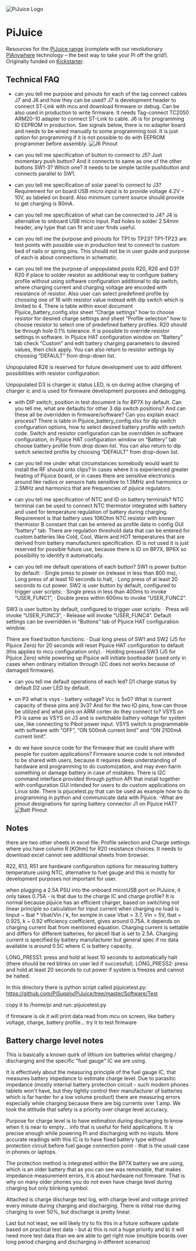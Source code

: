 ![PiJuice Logo](https://user-images.githubusercontent.com/16068311/30545031-58b8fec6-9c80-11e7-8b3a-5e1f3aefd86c.png?raw=true "PiJuice Logo")
# PiJuice
Resources for the [PiJuice range](https://www.pi-supply.com/?s=pijuice&post_type=product&tags=1&limit=5&ixwps=1) (complete with our revolutionary [PiAnywhere](https://www.pi-supply.com/product-tag/pianywhere/) technology – the best way to take your Pi off the grid!). Originally funded on [Kickstarter](https://www.kickstarter.com/projects/pijuice/pijuice-a-portable-project-platform-for-every-rasp/).

## Technical FAQ
 - can you tell me purpose and pinouts for each of the tag connect cables J7 and J6 and how they can be used?
J7 is development header to connect ST-Link with mcu and download firmware or debug. Can be also used in production to write firmware. It needs Tag-connect TC2050 ARM20-10 adapter to connect ST-Link to cable.
J6 is for programming ID EEPROM in production. See signals below, there is no adapter board and needs to be wired manually to some programming tool. It is just option for programming if it is not possible to do with EEPROM programmer before assembly.
![J6 Pinout](https://user-images.githubusercontent.com/3359418/31778443-943191f4-b4e8-11e7-87d5-0d665272d2da.jpg?raw=true "J6 Pinout")

- can you tell me specification of button to connect to J5? Just momentary push button? And it connects to same as one of the other buttons SW1-3? Which one?
It needs to be simple tactile pushbutton and connects parallel to SW1.
- can you tell me specification of solar panel to connect to J3?
Requirement for on board USB micro input is to provide voltage 4.2V – 10V, as labeled on board. Also minimum current source should provide to get charging is 80mA.
 
- can you tell me specification of what can be connected to J4?
J4 is alternative to onboard USB micro input. Pad holes to solder 2.54mm header, any type that can fit and user finds useful.
 
- can you tell me the purpose and pinouts for TP1 to TP23?
TP1-TP23 are test points with possible use in production test to connect to custom bed of nails or spring pins. This should not be in user guide and purpose of each is about connections in schematic.
- can you tell me the purpose of unpopulated posts R20, R26 and D3?
R20 if place to solder resistor as additional way to configure battery profile without using software configuration additional to dip switch, where charging current and charging voltage are encoded with resistance of resistor. Also user can select predefined profile by choosing one of 16 with resistor value instead with dip switch which is limited to 4. There is table within excel document Pijuice_battery_config.xlsx  sheet “Charge settings” how to choose resistor for desired charge settings and sheet “Profile selection” how to choose resistor to select one of predefined battery profiles. R20 should be through hole 0.1% tolerance.
It is possible to override resistor settings in software. In Pijuice HAT configuration window on “Battery” tab check “Custom” and edit battery charging parameters to desired values, then click apply. You can also return to resistor settings by choosing “DEFAULT” from drop-down list.
 
Unpopulated R26 is reserved for future development use to add different possibilities with resistor configuration.

Unpopulated D3 is charger ic status LED, is on during active charging of charger ic and is used for firmware development purposes and debugging.
 
- with DIP switch, position in test document is for BP7X by default. Can you tell me, what are defaults for other 3 dip switch positions? And can these all be overridden in firmware/software? Can you explain exact process?
There is table in Pijuice_battery_config.xlsx for dip switch configuration options, how to select desired battery profile with switch code. Switch and resistor configuration can be overridden in software configuration, in Pijuice HAT configuration window on “Battery” tab choose battery profile from drop down list. You can also return to dip switch selected profile by choosing “DEFAULT” from drop-down list.
 
- can you tell me under what circumstances somebody would want to install the RF should onto clips?
In cases where it is experienced greater heating of Pijuice board, or in cases there are sensitive electronics around like radios or sensors hats sensitive to 1.5MHz and harmonics or 2.5MHz and harmonics that are frequencies of pijuice regulators.
 
- can you tell me specification of NTC and ID on battery terminals?
NTC terminal can be used to connect NTC thermistor integrated with battery and used for temperature regulation of battery during charging. Requirement is that battery uses 10KOhm NTC resistor with known thermistor B constant that can be entered as profile data in config GUI “battery” tab. There are regulation threshold data that can be entered for custom batteries like Cold, Cool, Warm and HOT temperatures that are derived from battery manufacturers specification.
ID is not used it is just reserved for possible future use, because there is ID on BP7X, BP6X so possibility to identify it automatically.
 
- can you tell me default operations of each button?
SW1 is power button by default:
·        Single press to power on (release in less than 800 ms),
·        Long press of at least 10 seconds to halt,
·        Long press of at least 20 seconds to cut power.
SW2 is user button by default, configured to trigger user scripts:
·        Single press in less than 400ms to invoke “USER_FUNC1”,
·        Double press within 600ms to invoke “USER_FUNC2”.
 
SW3 is user button by default, configured to trigger user scripts:
·        Press will invoke “USER_FUNC3”,
·        Release will invoke “USER_FUNC4”.
Default settings can be overridden in “Buttons” tab of Pijuice HAT configuration window.
 
There are fixed button functions:
·        Dual long press of SW1 and SW2 (J5 for Pijuice Zero)  for 20 seconds will reset Pijuice HAT configuration to default (this applies to mcu configuration only).
·        Holding pressed SW3 (J5 for Pijuice Zero) while powering up Pijuice will initiate bootloader (used only in cases when ordinary initiation through I2C does not works because of damaged firmware).

- can you tell me default operations of each led?
D1 charge status by default
D2 user LED by default.
- on P3 what is vsys - battery voltage? Vcc is 5v0? What is current capacity of these pins and 3v3? And for the two IO pins, how can those be utilized and what pins on ARM cortex do they connect to?
VSYS on P3 is same as VSYS on J3 and is switchable battery voltage for system use, like connecting to Pibot power input. VSYS switch is programmable with software with “OFF”, “ON 500mA current limit” and “ON 2100mA current limit”.
 
- do we have source code for the firmware that we could share with people for custom applications?
Firmware source code is not intended to be shared with users, because it requires deep understanding of hardware and programming to do customization, and may even harm something or damage battery in case of mistakes.
There is I2C command interface provided through python API that install together with configuration GUI intended for users to do custom applications on Linux side. There is pijucetest.py that can be used as example how to do programming in python and communicate data with Pijuice.
-What are pinout designations for spring battery connector J1 on Pijuice HAT?
![Batt Pinout](https://user-images.githubusercontent.com/3359418/31778440-93eb5900-b4e8-11e7-99ba-b1dfbc0c313e.jpg?raw=true "Batt Pinout")

## Notes

there are two other sheets in excel file: Profile selection and Charge settings where you have 
column R [KOhm] for R20 resistance choices. It needs to download excel cannot see additional sheets 
from browser.

R22, R13, R51 are hardware configuration options for measuring battery temperature using NTC,
alternative to fuel gauge and this is mostly for development purposes not important for user.

when plugging a 2.5A PSU into the onboard microUSB port on PiJuice, it only takes 0.75A - is that due to the charge IC and charge profile? 
It is normal because pijuice has an efficient charger, based on switching not linear principle so calculation for input current when charging no load is
Iinput ~ Ibat * Vbat/Vin / k, for exmple in case Vbat = 3.7, Vin = 5V, Ibat = 0.925, k ~ 0.92 efficiency coefficient, gives around 0.75A. it depends on charging current Ibat from mentioned equation. Charging current is settable and differs for different batteries, for pkcell Ibat is set to 2.5A. Charging current is specified by battery manufacturer but general spec if no data available is around 0.5C where C is battery capacity.

LONG_PRESS1: press and hold at least 10 seconds to automatically halt (there should be red blinks on user led if successful).
LONG_PRESS2: press and hold at least 20 seconds to cut power if system is freezes and cannot be halted.

In this directory there is python script called pijuicetest.py:
https://github.com/PiSupply/PiJuice/tree/master/Software/Test

copy it to /home/pi and run:
pijuicetest.py

if firmware is ok it will print data read from mcu on screen, like battery voltage, charge, battery profile...
try it to test firmware

## Battery charge level notes

This is basically a known quirk of lithium ion batteries whilst charging / discharging and the specific "fuel gauge" IC we are using.

It is effectively about the measuring principle of the fuel gauge IC, that measures battery impedance to estimate charge level. Due to parasitic impedance (mostly internal battery protection circuit - such modern phones tablets won't have, but they tightly control their manufacturer of batteries which is far harder for a low volume product) there are measuring errors especially while charging because there are big currents over 1 amp. We took the attitude that safety is a priority over charge level accuracy.

Purpose for charge level is to have estimation during discharging to know when it is near to empty... info that is useful for field applications. It is precise enough while powering Pi and discharging with no inputs. More accurate readings with this IC is to have fixed battery type without protection circuit before fuel gauge connection point - that is the usual case in phones or laptops. 

The protection method is integrated within the BP7X battery we are using, which is an older battery that as you can see was removable, that makes impedance measurement errors, it is about hardware not firmware. That is why on many older phones you do not even have charge level during charging but only blinking symbol. 

Attached is charge discharge test log, with charge level and voltage printed every minute during charging and discharging. There is initial rise during charging to over 50%, but discharge is pretty linear.

Last but not least, we will likely try to fix this in a future software update based on practical test data - but a) this is not a huge priority and b) it will need more test data than we are able to get right now (multiple boards over long period charging and discharging in different scenarios)
